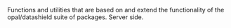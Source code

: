 Functions and utilities that are based on and extend the functionality of the opal/datashield suite of packages. Server side.
